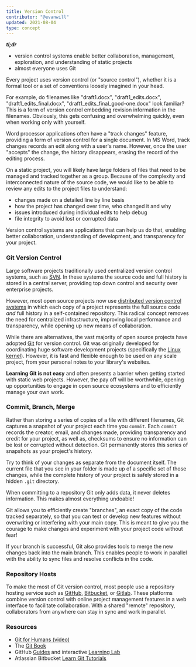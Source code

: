 ```yaml
---
title: Version Control
contributor: "@evanwill"
updated: 2021-08-04
type: concept
---
```


***tl;dr***

- version control systems enable better collaboration, management, exploration, and understanding of static projects
- almost everyone uses Git

Every project uses version control (or "source control"), whether it is a formal tool or a set of conventions loosely imagined in your head. 

For example, do filenames like "draft1.docx", "draft1_edits.docx", "draft1_edits_final.docx", "draft1_edits_final_good-one.docx" look familiar?  This is a form of version control embedding revision information in the filenames. Obviously, this gets confusing and overwhelming quickly, even when working only with yourself.

Word processor applications often have a "track changes" feature, providing a form of version control for a single document. In MS Word, track changes records an edit along with a user's name. However, once the user "accepts" the change, the history disappears, erasing the record of the editing process. 

On a static project, you will likely have large folders of files that need to be managed and tracked together as a group. Because of the complexity and interconnected nature of the source code, we would like to be able to review any edits to the project files to understand:

- changes made on a detailed line by line basis
- how the project has changed over time, who changed it and why
- issues introduced during individual edits to help debug
- file integrity to avoid lost or corrupted data

Version control systems are applications that can help us do that, enabling better collaboration, understanding of development, and transparency for your project.

### Git Version Control

Large software projects traditionally used centralized version control systems, such as [SVN](https://subversion.apache.org/). In these systems the source code and full history is stored in a central server, providing top down control and security over enterprise projects.

However, most open source projects now use [distributed version control systems](https://en.wikipedia.org/wiki/Distributed_version_control) in which each copy of a project represents the full source code *and* full history in a self-contained repository. This radical concept removes the need for centralized infrastructure, improving local performance and transparency, while opening up new means of collaboration.

While there are alternatives, the vast majority of open source projects have adopted [Git](https://git-scm.com/) for version control. Git was originally developed for coordinating huge software development projects (specifically the [Linux kernel](https://www.kernel.org/)). However, it is fast and flexible enough to be used on any scale project, from your personal notes to your library's websites.

**Learning Git is not easy** and often presents a barrier when getting started with static web projects. However, the pay off will be worthwhile, opening up opportunities to engage in open source ecosystems and to efficiently manage your own work.

### Commit, Branch, Merge

Rather than storing a series of copies of a file with different filenames, Git captures a snapshot of your project each time you `commit`. Each `commit` records the creator, email, and changes made, providing transparency and credit for your project, as well as, checksums to ensure no information can be lost or corrupted without detection. Git permanently stores this series of snapshots as your project's history.

Try to think of your changes as separate from the document itself. The current file that you see in your folder is made up of a specific set of those changes, while the complete history of your project is safely stored in a hidden `.git` directory.

When committing to a repository Git only adds data, it never deletes information. This makes almost everything undoable!

Git allows you to efficiently create "branches", an exact copy of the code tracked separately, so that you can test or develop new features without overwriting or interfering with your main copy. This is meant to give you the courage to make changes and experiment with your project code without fear!

If your branch is successful, Git also provides tools to merge the new changes back into the main branch. This enables people to work in parallel with the ability to sync files and resolve conflicts in the code.

### Repository Hosts

To make the most of Git version control, most people use a repository hosting service such as [GitHub](https://github.com/), [Bitbucket](https://bitbucket.org/), or [Gitlab](https://about.gitlab.com/gitlab-com/). These platforms combine version control with online project management features in a web interface to facilitate collaboration. With a shared "remote" repository, collaborators from anywhere can stay in sync and work in parallel. 

### Resources

- [Git for Humans (video)](https://youtu.be/eWxxfttcMts)
- The [Git Book](https://git-scm.com/book/en/v2)
- GitHub [Guides](https://guides.github.com/) and interactive [Learning Lab](https://lab.github.com/)
- Atlassian Bitbucket [Learn Git Tutorials](https://www.atlassian.com/git/tutorials)
